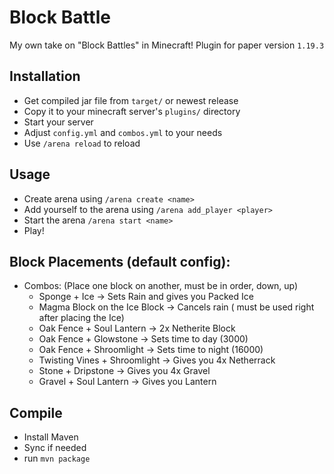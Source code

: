 # Block Battle
My own take on "Block Battles" in Minecraft!
Plugin for paper version ```1.19.3```

## Installation
 - Get compiled jar file from `target/` or newest release
 - Copy it to your minecraft server's `plugins/` directory
 - Start your server
 - Adjust `config.yml` and `combos.yml` to your needs
 - Use `/arena reload` to reload

## Usage
 - Create arena using `/arena create <name>`
 - Add yourself to the arena using `/arena add_player <player>`
 - Start the arena `/arena start <name>`
 - Play!

## Block Placements (default config):
 - Combos: (Place one block on another, must be in order, down, up)
   - Sponge + Ice -> Sets Rain and gives you Packed Ice
   - Magma Block on the Ice Block -> Cancels rain ( must be used right after placing the Ice)
   - Oak Fence + Soul Lantern -> 2x Netherite Block
   - Oak Fence + Glowstone -> Sets time to day (3000)
   - Oak Fence + Shroomlight -> Sets time to night (16000)
   - Twisting Vines + Shroomlight -> Gives you 4x Netherrack
   - Stone + Dripstone -> Gives you 4x Gravel
   - Gravel + Soul Lantern -> Gives you Lantern

## Compile
 - Install Maven
 - Sync if needed
 - run ```mvn package```

